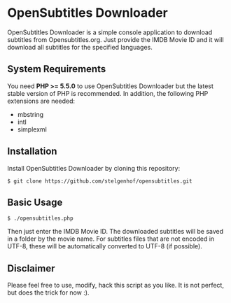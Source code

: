 OpenSubtitles Downloader
==========

OpenSubtitles Downloader is a simple console application to download subtitles from Opensubtitles.org. Just provide the IMDB Movie ID and it will download 
all subtitles for the specified languages.

System Requirements
-------------------

You need **PHP >= 5.5.0** to use OpenSubtitles Downloader but the latest stable version of PHP is recommended.
In addition, the following PHP extensions are needed:

  - mbstring
  - intl
  - simplexml


Installation
------------

Install OpenSubtitles Downloader by cloning this repository:

```
$ git clone https://github.com/stelgenhof/opensubtitles.git
```

Basic Usage
-----------

```
$ ./opensubtitles.php
```

Then just enter the IMDB Movie ID. The downloaded subtitles will be saved in a folder by the movie name. For subtitles files that are not
 encoded in UTF-8, these will be automatically converted to UTF-8 (if possible).
 
Disclaimer
----------
Please feel free to use, modify, hack this script as you like. It is not perfect, but does the trick for now :).